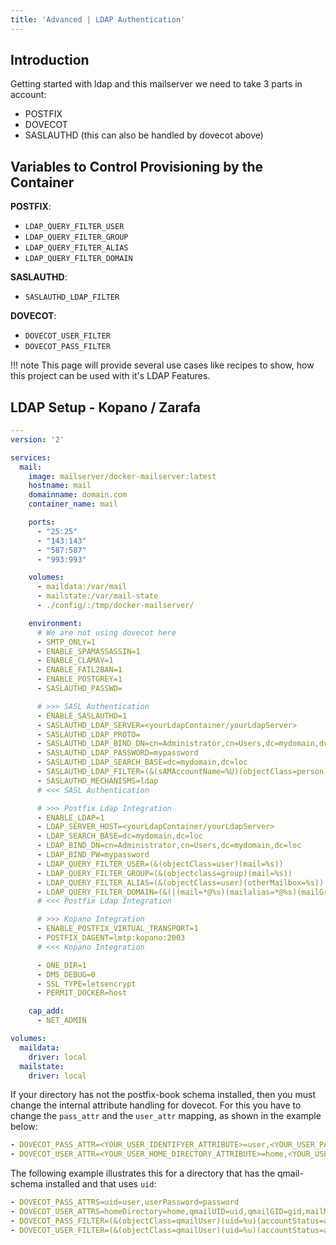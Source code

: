 ```yaml
---
title: 'Advanced | LDAP Authentication'
---
```


## Introduction

Getting started with ldap and this mailserver we need to take 3 parts in account:

* POSTFIX
* DOVECOT
* SASLAUTHD (this can also be handled by dovecot above)

## Variables to Control Provisioning by the Container

__POSTFIX__:

* `LDAP_QUERY_FILTER_USER`
* `LDAP_QUERY_FILTER_GROUP`
* `LDAP_QUERY_FILTER_ALIAS`
* `LDAP_QUERY_FILTER_DOMAIN`

__SASLAUTHD__:

* `SASLAUTHD_LDAP_FILTER`

__DOVECOT__:

* `DOVECOT_USER_FILTER`
* `DOVECOT_PASS_FILTER`

!!! note
    This page will provide several use cases like recipes to show, how this project can be used with it's LDAP Features.

## LDAP Setup - Kopano / Zarafa

```yaml
---
version: '2'

services:
  mail:
    image: mailserver/docker-mailserver:latest
    hostname: mail
    domainname: domain.com
    container_name: mail

    ports:
      - "25:25"
      - "143:143"
      - "587:587"
      - "993:993"

    volumes:
      - maildata:/var/mail
      - mailstate:/var/mail-state
      - ./config/:/tmp/docker-mailserver/

    environment:
      # We are not using dovecot here
      - SMTP_ONLY=1
      - ENABLE_SPAMASSASSIN=1
      - ENABLE_CLAMAV=1
      - ENABLE_FAIL2BAN=1
      - ENABLE_POSTGREY=1
      - SASLAUTHD_PASSWD=

      # >>> SASL Authentication
      - ENABLE_SASLAUTHD=1
      - SASLAUTHD_LDAP_SERVER=<yourLdapContainer/yourLdapServer>
      - SASLAUTHD_LDAP_PROTO=
      - SASLAUTHD_LDAP_BIND_DN=cn=Administrator,cn=Users,dc=mydomain,dc=loc
      - SASLAUTHD_LDAP_PASSWORD=mypassword
      - SASLAUTHD_LDAP_SEARCH_BASE=dc=mydomain,dc=loc
      - SASLAUTHD_LDAP_FILTER=(&(sAMAccountName=%U)(objectClass=person))
      - SASLAUTHD_MECHANISMS=ldap
      # <<< SASL Authentication

      # >>> Postfix Ldap Integration
      - ENABLE_LDAP=1
      - LDAP_SERVER_HOST=<yourLdapContainer/yourLdapServer>
      - LDAP_SEARCH_BASE=dc=mydomain,dc=loc
      - LDAP_BIND_DN=cn=Administrator,cn=Users,dc=mydomain,dc=loc
      - LDAP_BIND_PW=mypassword
      - LDAP_QUERY_FILTER_USER=(&(objectClass=user)(mail=%s))
      - LDAP_QUERY_FILTER_GROUP=(&(objectclass=group)(mail=%s))
      - LDAP_QUERY_FILTER_ALIAS=(&(objectClass=user)(otherMailbox=%s))
      - LDAP_QUERY_FILTER_DOMAIN=(&(|(mail=*@%s)(mailalias=*@%s)(mailGroupMember=*@%s))(mailEnabled=TRUE))
      # <<< Postfix Ldap Integration

      # >>> Kopano Integration
      - ENABLE_POSTFIX_VIRTUAL_TRANSPORT=1
      - POSTFIX_DAGENT=lmtp:kopano:2003
      # <<< Kopano Integration

      - ONE_DIR=1
      - DMS_DEBUG=0
      - SSL_TYPE=letsencrypt
      - PERMIT_DOCKER=host

    cap_add:
      - NET_ADMIN

volumes:
  maildata:
    driver: local
  mailstate:
    driver: local
```

If your directory has not the postfix-book schema installed, then you must change the internal attribute handling for dovecot. For this you have to change the `pass_attr` and the `user_attr` mapping, as shown in the example below:

```yaml
- DOVECOT_PASS_ATTR=<YOUR_USER_IDENTIFYER_ATTRIBUTE>=user,<YOUR_USER_PASSWORD_ATTRIBUTE>=password
- DOVECOT_USER_ATTR=<YOUR_USER_HOME_DIRECTORY_ATTRIBUTE>=home,<YOUR_USER_MAILSTORE_ATTRIBUTE>=mail,<YOUR_USER_MAIL_UID_ATTRIBUTE>=uid, <YOUR_USER_MAIL_GID_ATTRIBUTE>=gid
```

The following example illustrates this for a directory that has the qmail-schema installed and that uses `uid`:

```yaml
- DOVECOT_PASS_ATTRS=uid=user,userPassword=password
- DOVECOT_USER_ATTRS=homeDirectory=home,qmailUID=uid,qmailGID=gid,mailMessageStore=mail
- DOVECOT_PASS_FILTER=(&(objectClass=qmailUser)(uid=%u)(accountStatus=active))
- DOVECOT_USER_FILTER=(&(objectClass=qmailUser)(uid=%u)(accountStatus=active))
```

